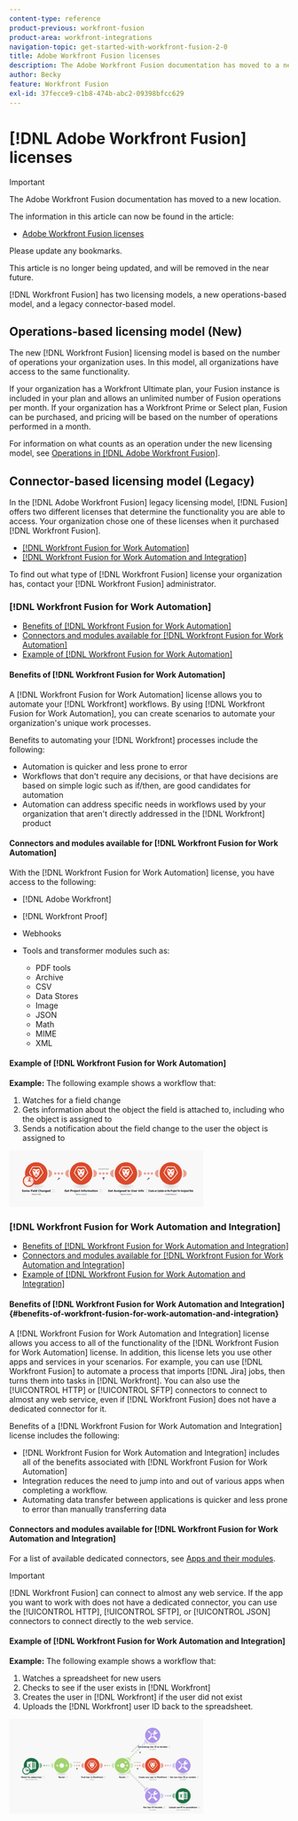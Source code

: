 ```yaml
---
content-type: reference
product-previous: workfront-fusion
product-area: workfront-integrations
navigation-topic: get-started-with-workfront-fusion-2-0
title: Adobe Workfront Fusion licenses
description: The Adobe Workfront Fusion documentation has moved to a new location. This article has been deprecated, but contains a link to the new article that covers this functionality.
author: Becky
feature: Workfront Fusion
exl-id: 37fecce9-c1b8-474b-abc2-09398bfcc629
---
```

# [!DNL Adobe Workfront Fusion] licenses

>[!IMPORTANT]
>
>The Adobe Workfront Fusion documentation has moved to a new location. 
>
>The information in this article can now be found in the article:
>
>* [Adobe Workfront Fusion licenses](https://experienceleague.adobe.com/docs/workfront-fusion/using/set-up-and-manage-fusion/licensing-and-operations-overviews/license-automation-vs-integration.html)
>
>Please update any bookmarks.
>
>This article is no longer being updated, and will be removed in the near future.

[!DNL Workfront Fusion] has two licensing models, a new operations-based model, and a legacy connector-based model. 

## Operations-based licensing model (New)

The new [!DNL Workfront Fusion] licensing model is based on the number of operations your organization uses. In this model, all organizations have access to the same functionality.

If your organization has a Workfront Ultimate plan, your Fusion instance is included in your plan and allows an unlimited number of Fusion operations per month. If your organization has a Workfront Prime or Select plan, Fusion can be purchased, and pricing will be based on the number of operations performed in a month. 

For information on what counts as an operation under the new licensing model, see [Operations in [!DNL Adobe Workfront Fusion]](/help/quicksilver/workfront-fusion/get-started/operations-in-workfront-fusion.md).

## Connector-based licensing model (Legacy)

In the [!DNL Adobe Workfront Fusion] legacy licensing model, [!DNL Fusion] offers two different licenses that determine the functionality you are able to access. Your organization chose one of these licenses when it purchased [!DNL Workfront Fusion].

* [[!DNL Workfront Fusion for Work Automation]](#workfront-fusion-for-work-automation)
* [[!DNL Workfront Fusion for Work Automation and Integration]](#workfront-fusion-for-work-automation-and-integration)

To find out what type of [!DNL Workfront Fusion] license your organization has, contact your [!DNL Workfront Fusion] administrator.

### [!DNL Workfront Fusion for Work Automation] 

* [Benefits of [!DNL Workfront Fusion for Work Automation]](#benefits-of-workfront-fusion-for-work-automation)
* [Connectors and modules available for [!DNL Workfront Fusion for Work Automation]](#connectors-and-modules-available-for-workfront-fusion-for-work-automation)
* [Example of [!DNL Workfront Fusion for Work Automation]](#example-of-workfront-fusion-for-work-automation)

#### Benefits of [!DNL Workfront Fusion for Work Automation] 

A [!DNL Workfront Fusion for Work Automation] license allows you to automate your [!DNL Workfront] workflows. By using [!DNL Workfront Fusion for Work Automation], you can create scenarios to automate your organization's unique work processes. 

Benefits to automating your [!DNL Workfront] processes include the following:

* Automation is quicker and less prone to error
* Workflows that don't require any decisions, or that have decisions are based on simple logic such as if/then, are good candidates for automation
* Automation can address specific needs in workflows used by your organization that aren't directly addressed in the [!DNL Workfront] product

#### Connectors and modules available for [!DNL Workfront Fusion for Work Automation] 

With the [!DNL Workfront Fusion for Work Automation] license, you have access to the following:

* [!DNL Adobe Workfront]
* [!DNL Workfront Proof]
* Webhooks
* Tools and transformer modules such as:

    * PDF tools
    * Archive
    * CSV
    * Data Stores
    * Image
    * JSON
    * Math
    * MIME
    * XML

#### Example of [!DNL Workfront Fusion for Work Automation] 

**Example:** The following example shows a workflow that:

1. Watches for a field change
1. Gets information about the object the field is attached to, including who the object is assigned to
1. Sends a notification about the field change to the user the object is assigned to

![](assets/fusion-template-example-350x102.png)

### [!DNL Workfront Fusion for Work Automation and Integration] 

* [Benefits of [!DNL Workfront Fusion for Work Automation and Integration]](#benefits-of-workfront-fusion-for-work-automation-and-integration)
* [Connectors and modules available for [!DNL Workfront Fusion for Work Automation and Integration]](#connectors-and-modules-available-for-workfront-fusion-for-work-automation-and-integration)
* [Example of [!DNL Workfront Fusion for Work Automation and Integration]](#example-of-workfront-fusion-for-work-automation-and-integration)

#### Benefits of [!DNL Workfront Fusion for Work Automation and Integration] {#benefits-of-workfront-fusion-for-work-automation-and-integration}

A [!DNL Workfront Fusion for Work Automation and Integration] license allows you access to all of the functionality of the [!DNL Workfront Fusion for Work Automation] license. In addition, this license lets you use other apps and services in your scenarios. For example, you can use [!DNL Workfront Fusion] to automate a process that imports [!DNL Jira] jobs, then turns them into tasks in [!DNL Workfront]. You can also use the [!UICONTROL HTTP] or [!UICONTROL SFTP] connectors to connect to almost any web service, even if [!DNL Workfront Fusion] does not have a dedicated connector for it.

Benefits of a [!DNL Workfront Fusion for Work Automation and Integration] license includes the following: 

* [!DNL Workfront Fusion for Work Automation and Integration] includes all of the benefits associated with [!DNL Workfront Fusion for Work Automation]
* Integration reduces the need to jump into and out of various apps when completing a workflow.
* Automating data transfer between applications is quicker and less prone to error than manually transferring data

#### Connectors and modules available for [!DNL Workfront Fusion for Work Automation and Integration] 

For a list of available dedicated connectors, see [Apps and their modules](../../workfront-fusion/apps-and-their-modules/apps-and-their-modules.md).

>[!IMPORTANT]
>
>[!DNL Workfront Fusion] can connect to almost any web service. If the app you want to work with does not have a dedicated connector, you can use the [!UICONTROL HTTP], [!UICONTROL SFTP], or [!UICONTROL JSON] connectors to connect directly to the web service.

#### Example of [!DNL Workfront Fusion for Work Automation and Integration]

**Example:** The following example shows a workflow that:

1. Watches a spreadsheet for new users
1. Checks to see if the user exists in [!DNL Workfront]
1. Creates the user in [!DNL Workfront] if the user did not exist
1. Uploads the [!DNL Workfront] user ID back to the spreadsheet.

![](assets/fusion-integration-example--350x171.png)

